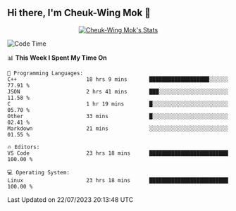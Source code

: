 ## Hi there, I'm Cheuk-Wing Mok 👋

<!--
**mozro0327/mozro0327** is a ✨ _special_ ✨ repository because its `README.md` (this file) appears on your GitHub profile.

Here are some ideas to get you started:

- 🔭 I’m currently working on ...
- 🌱 I’m currently learning ...
- 👯 I’m looking to collaborate on ...
- 🤔 I’m looking for help with ...
- 💬 Ask me about ...
- 📫 How to reach me: ...
- 😄 Pronouns: ...
- ⚡ Fun fact: ...
-->

<p align="center">
  <a href="https://github.com/mozro0327" class="rich-diff-level-one">
    <img src="https://github-readme-stats.vercel.app/api?username=mozro0327&title_color=333&text_color=777" alt="Cheuk-Wing Mok's Stats" >
    <!-- &hide=issues
    <img src="https://github-readme-stats.vercel.app/api?username=mozro0327&hide=issues&title_color=333&text_color=777" alt="Cheuk-Wing Mok's Stats" >
    -->
  </a>
</p>

<!--START_SECTION:waka-->
![Code Time](http://img.shields.io/badge/Code%20Time-1%2C750%20hrs%2023%20mins-blue)

📊 **This Week I Spent My Time On** 

```text
💬 Programming Languages: 
C++                      18 hrs 9 mins       ███████████████████░░░░░░   77.91 % 
JSON                     2 hrs 41 mins       ███░░░░░░░░░░░░░░░░░░░░░░   11.58 % 
C                        1 hr 19 mins        █░░░░░░░░░░░░░░░░░░░░░░░░   05.70 % 
Other                    33 mins             █░░░░░░░░░░░░░░░░░░░░░░░░   02.41 % 
Markdown                 21 mins             ░░░░░░░░░░░░░░░░░░░░░░░░░   01.55 % 

🔥 Editors: 
VS Code                  23 hrs 18 mins      █████████████████████████   100.00 % 

💻 Operating System: 
Linux                    23 hrs 18 mins      █████████████████████████   100.00 % 
```


 Last Updated on 22/07/2023 20:13:48 UTC
<!--END_SECTION:waka-->
